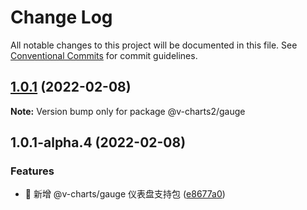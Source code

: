 # Change Log

All notable changes to this project will be documented in this file.
See [Conventional Commits](https://conventionalcommits.org) for commit guidelines.

## [1.0.1](https://github.com/denaro-org/v-charts2/compare/v1.0.1-alpha.5...v1.0.1) (2022-02-08)

**Note:** Version bump only for package @v-charts2/gauge





## 1.0.1-alpha.4 (2022-02-08)


### Features

* 🎸 新增 @v-charts/gauge 仪表盘支持包 ([e8677a0](https://github.com/denaro-org/v-charts2/commit/e8677a0afdeb9d2079f86dc5c097fa2a56ec38cd))
